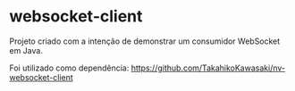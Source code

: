 # websocket-client

Projeto criado com a intenção de demonstrar um consumidor WebSocket em Java.

Foi utilizado como dependência:  https://github.com/TakahikoKawasaki/nv-websocket-client